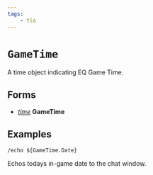 ```yaml
---
tags:
    - tlo
---
```

# `GameTime`

A time object indicating EQ Game Time.

## Forms

* [_time_](../data-types/datatype-time.md) **GameTime**

## Examples

`/echo ${GameTime.Date}`

Echos todays in-game date to the chat window.
